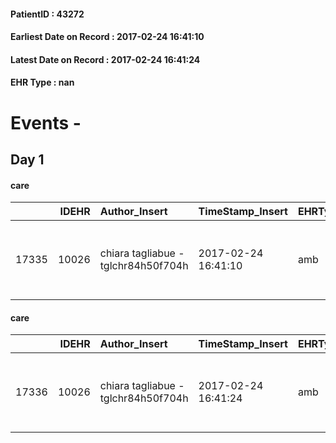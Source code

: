 
#### PatientID : 43272
#### Earliest Date on Record : 2017-02-24 16:41:10
#### Latest Date on Record : 2017-02-24 16:41:24
#### EHR Type : nan

# Events - 

## Day 1

#### care
|       |   IDEHR | Author_Insert                       | TimeStamp_Insert    | EHRType   |   PatientID |   IDGESTIONE_AUSILI |   opt_annulla_consegna | ds_note_x                                            | dt_Ric_consegna     | opt_ausilio                                     |
|------:|--------:|:------------------------------------|:--------------------|:----------|------------:|--------------------:|-----------------------:|:-----------------------------------------------------|:--------------------|:------------------------------------------------|
| 17335 |   10026 | chiara tagliabue - tglchr84h50f704h | 2017-02-24 16:41:10 | amb       |       43272 |               17266 |                      0 | delivery to contact his son alexander cel 335 277678 | 2017-02-24 00:00:00 | electronic articulated bed with side rails # 14 |

#### care
|       |   IDEHR | Author_Insert                       | TimeStamp_Insert    | EHRType   |   PatientID |   IDGESTIONE_AUSILI |   opt_annulla_consegna | ds_note_x                                            | dt_Ric_consegna     | opt_ausilio                             |
|------:|--------:|:------------------------------------|:--------------------|:----------|------------:|--------------------:|-----------------------:|:-----------------------------------------------------|:--------------------|:----------------------------------------|
| 17336 |   10026 | chiara tagliabue - tglchr84h50f704h | 2017-02-24 16:41:24 | amb       |       43272 |               17267 |                      0 | delivery to contact his son alexander cel 335 277678 | 2017-02-24 00:00:00 | antid air mattress with compressor # 16 |


